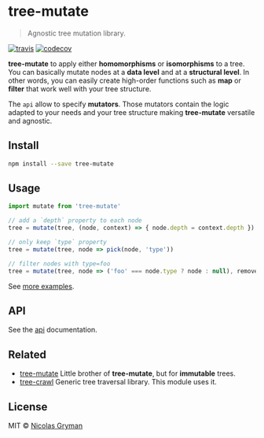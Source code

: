 # tree-mutate

> Agnostic tree mutation library.

[![travis][travis-image]][travis-url] [![codecov][codecov-image]][codecov-url]

[travis-image]: https://img.shields.io/travis/ngryman/tree-mutate.svg?style=flat
[travis-url]: https://travis-ci.org/ngryman/tree-mutate
[codecov-image]: https://img.shields.io/codecov/c/github/ngryman/tree-mutate.svg
[codecov-url]: https://codecov.io/github/ngryman/tree-mutate


**tree-mutate** to apply either **homomorphisms** or **isomorphisms** to a tree. You can basically mutate nodes at a **data level** and at a **structural level**. In other words, you can easily create high-order functions such as **map** or **filter** that work well with your tree structure.

The `api` allow to specify **mutators**. Those mutators contain the logic adapted to your needs and your tree structure making **tree-mutate** versatile and agnostic.


## Install

```bash
npm install --save tree-mutate
```

## Usage

```javascript
import mutate from 'tree-mutate'

// add a `depth` property to each node
tree = mutate(tree, (node, context) => { node.depth = context.depth })

// only keep `type` property
tree = mutate(tree, node => pick(node, 'type'))

// filter nodes with type=foo
tree = mutate(tree, node => ('foo' === node.type ? node : null), remover)
```

See [more examples](test/examples.mutable.js).


## API

See the [api](docs/api.md) documentation.

## Related

 - [tree-mutate](https://github.com/ngryman/tree-mutate) Little brother of **tree-mutate**, but for **immutable** trees.
 - [tree-crawl](https://github.com/ngryman/tree-crawl) Generic tree traversal library. This module uses it.

## License

MIT © [Nicolas Gryman](http://ngryman.sh)
